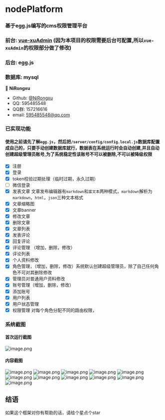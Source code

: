 # nodePlatform
### 基于egg.js编写的cms权限管理平台
### 前台: [vue-xuAdmin](https://github.com/Nirongxu/vue-xuAdmin) (因为本项目的权限需要后台可配置,所以`vue-xuAdmin`的权限部分做了修改)
### 后台: egg.js
### 数据库: mysql

👤 **NiRongxu**

* Github: [@NiRongxu](https://github.com/NiRongxu)
* QQ: 595485548
* QQ群: 157216616
* email: 595485548@qq.com

### 已实现功能
#### 使用之前请先了解`egg.js`，然后把`/server/config/config.local.js`数据库配置成自己的，只要手动创建数据库就行，数据表在系统运行时会自动创建,并且自动创建超级管理员账号,为了系统稳定性该账号不可以被删除,不可以被降级权限

- [x] 注册
- [x] 登录
- [x] token校验过期处理（临时过期，永久过期）
- [ ] 微信登录
- [x] 发表文章 文章发布编辑器有`markdown`和`富文本`两种模式，`markdown`解析为`markdown`，`html`，`json`三种文本格式
- [x] 文章缩略图
- [x] 文章banner
- [x] 修改文章
- [x] 删除文章
- [x] 文章列表
- [x] 发表评论
- [x] 回复评论
- [x] 评论管理 （增加，删除，修改）
- [x] 评论列表
- [x] 个人资料修改
- [x] 角色管理，（增加，删除，修改）系统默认创建超级管理员，除了自己任何角色不可对其删除修改
- [x] 管理员对普通用户资料修改
- [x] 账号管理（增加，删除，修改）
- [x] 添加账号
- [x] 用户列表
- [x] 用户状态管理
- [x] 权限管理 对每个角色分配不同的路由权限，

### 系统截图
#### 首次运行截图
![image.png](https://i.loli.net/2019/12/27/dJ8ypE9MnBT2OiD.png)
#### 内容截图
![image.png](https://i.loli.net/2019/12/26/8LCoklMW4sPg3rH.png)
![image.png](https://i.loli.net/2019/12/26/6hn2wL1qzcEoNI5.png)
![image.png](https://i.loli.net/2019/12/27/hqV6uDIk8CmUc5O.png)
![image.png](https://i.loli.net/2019/12/26/JL7nEmjWCvfXxTO.png)
![image.png](https://i.loli.net/2019/12/26/N8JkRE5DzZlWfYp.png)
![image.png](https://i.loli.net/2019/12/26/6KbydLqF5ADjXgk.png)
![image.png](https://i.loli.net/2019/12/27/ez93ycY68tCwovj.png)
![image.png](https://i.loli.net/2019/12/26/THP75qMD964xmCy.png)
![image.png](https://i.loli.net/2019/12/26/VPlrNURWHmhaDAd.png)
![image.png](https://i.loli.net/2019/12/27/ltPZOD9NYgw3RaL.png)
![image.png](https://i.loli.net/2019/12/27/w4sCMZh3GkJgVvj.png)
## 结语
如果这个框架对你有帮助的话，请给个星点个star



